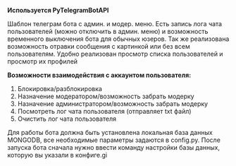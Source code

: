 **Используется PyTelegramBotAPI**

Шаблон телеграм бота с админ. и модер. меню. Есть запись лога чата пользователей (можно отключить в админ. меню) и возможность временного выключения бота для обычных юзеров.
Так же реализована возможность отравки сообщения с картинкой или без всем пользователям.
Удобно реализован просмотр списка пользователей и просмотр их профилей

**Возможности взаимодействия с аккаунтом пользователя:**
1) Блокировка/разблокировка
2) Назначение модератором/возможность забрать модерку
3) Назначение администратором/возможность забрать модерку
4) Посмотреть лог чата пользователя (отправляет txt файл)
5) Очистить лог чата пользователя

Для работы бота должна быть установлена локальная база данных MONGODB, все необходимые параметры задаются в config.py.
После запуска бота сначала нужно ввести команду настройки базы данных, которую вы указали в конфиге.gi
